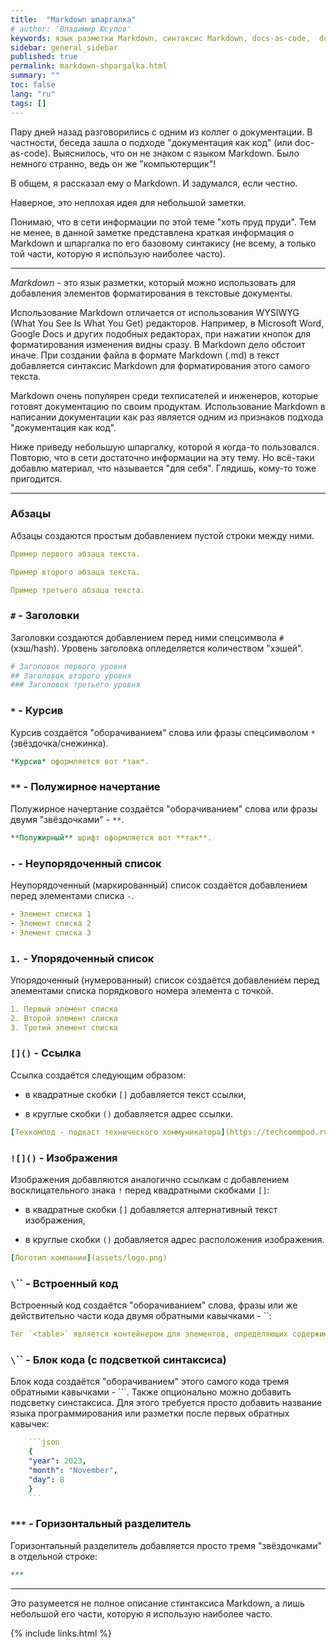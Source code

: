 ```yaml
---
title:  "Markdown шпаргалка"
# author: 'Владимир Юсупов'
keywords: язык разметки Markdown, синтаксис Markdown, docs-as-code,  docs-like-code, технический писатель, технический коммуникатор, 
sidebar: general_sidebar
published: true
permalink: markdown-shpargalka.html
summary: ""
toc: false
lang: "ru"
tags: []
---
```


Пару дней назад разговорились с одним из коллег о документации. В частности, беседа зашла о подходе "документация как код" (или doc-as-code). Выяснилось, что он не знаком с языком Markdown. Было немного странно, ведь он же "компьютерщик"! 

В общем, я рассказал ему о Markdown. И задумался, если честно.

Наверное, это неплохая идея для небольшой заметки.

Понимаю, что в сети информации по этой теме "хоть пруд пруди". Тем не менее, в данной заметке представлена краткая информация о Markdown и шпаргалка по его базовому синтакису (не всему, а только той части, которую я использую наиболее часто). 

***

*Markdown* - это язык разметки, который можно использовать для добавления элементов форматирования в текстовые документы.

Использование Markdown отличается от использования WYSIWYG (What You See Is What You Get) редакторов. Например, в Microsoft Word, Google Docs и других подобных редакторах, при нажатии кнопок для форматирования изменения видны сразу. В Markdown дело обстоит иначе. При создании файла в формате Markdown (.md) в текст добавляется синтаксис Markdown для форматирования этого самого текста.

Markdown очень популярен среди техписателей и инженеров, которые готовят документацию по своим продуктам. Использование Markdown в написании документации как раз является одним из признаков подхода "документация как код".

Ниже приведу небольшую шпаргалку, которой я когда-то пользовался. Повторю, что в сети достаточно информации на эту тему. Но всё-таки добавлю материал, что называется "для себя". Глядишь, кому-то тоже пригодится.

***

### Абзацы

Абзацы создаются простым добавлением пустой строки между ними.

```yml
Пример первого абзаца текста.

Пример второго абзаца текста.

Пример третьего абзаца текста.
```

### `#` - Заголовки

Заголовки создаются добавлением перед ними спецсимвола `#` (хэш/hash). Уровень заголовка опледеляется количеством "хэшей".

```yml
# Заголовок первого уровня
## Заголовок второго уровня
### Заголовок третьего уровня
```

### `*` - Курсив

Курсив создаётся "оборачиванием" слова или фразы спецсимволом `*` (звёздочка/снежинка). 

```yml
*Курсив* оформляется вот *так*.
```

### `**` - Полужирное начертание

Полужирное начертание создаётся "оборачиванием" слова или фразы двумя "звёздочками" - `**`. 

```yml
**Полужирный** шрифт оформляется вот **так**.
```

### `-` - Неупорядоченный список

Неупорядоченный (маркированный) список создаётся добавлением перед элементами списка `-`.

```yml
- Элемент списка 1
- Элемент списка 2
- Элемент списка 3
```

### `1.` - Упорядоченный список

Упорядоченный (нумерованный) список создаётся добавлением перед элементами списка порядкового номера элемента с точкой.

```yml
1. Первый элемент списка
2. Второй элемент списка
3. Третий элемент списка
```

### `[]()` -  Cсылка

Cсылка создаётся следующим образом: 

- в квадратные скобки `[]` добавляется текст ссылки,

- в круглые скобки `()` добавляется адрес ссылки.

```yml
[Техкомпод - подкаст технического коммуникатора](https://techcommpod.ru/)
```

### `![]()` -  Изображения

Изображения добавляются аналогично ссылкам с добавлением восклицательного знака `!` перед квадратными скобками `[]`: 

- в квадратные скобки `[]` добавляется алтернативный текст изображения,

- в круглые скобки `()` добавляется адрес расположения изображения.

```yml
[Логотип компании](assets/logo.png)
```
### `\`\`` -  Встроенный код

Встроенный код создаётся "оборачиванием" слова, фразы или же действительно части кода двумя обратными кавычками - ``: 

```yml
Тег `<table>` является контейнером для элементов, определяющих содержимое таблицы.
```

### `\`\`` -  Блок кода (с подсветкой синтаксиса)

Блок кода создаётся "оборачиванием" этого самого кода тремя обратными кавычками - ```. Также опционально можно добавить подсветку синстаксиса. Для этого требуется просто добавить название языка программирования или разметки после первых обратных кавычек: 

```yml
    ```json
    {
    "year": 2023,
    "month": "November",
    "day": 8
    }
    ```
```
### `***` -  Горизонтальный разделитель

Горизонтальный разделитель добавляется просто тремя "звёздочками" в отдельной строке: 

```yml
***
```

***

Это разумеется не полное описание стинтаксиса Markdown, а лишь небольшой его части, которую я использую наиболее часто.  

{% include links.html %}
